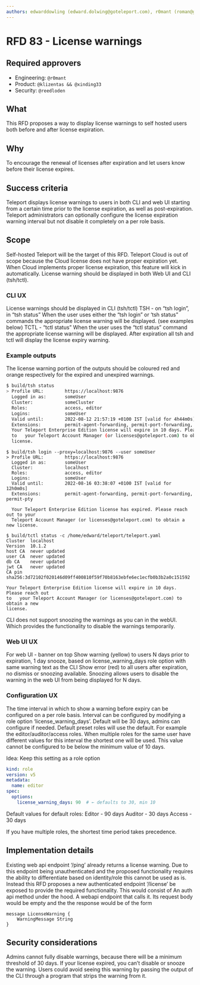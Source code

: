 ```yaml
---
authors: edwarddowling (edward.dolwing@goteleport.com), r0mant (roman@goteleport.com)
---
```



# RFD 83 - License warnings

## Required approvers

- Engineering: `@r0mant`
- Product: `@klizentas && @xinding33`
- Security: `@reedloden`

## What

This RFD proposes a way to display license warnings to self hosted users both before and after license expiration.

## Why

To encourage the renewal of licenses after expiration and let users know before their license expires.

## Success criteria

Teleport displays license warnings to users in both CLI and web UI starting from a certain time prior to the license expiration, as well as post-expiration.
Teleport administrators can optionally configure the license expiration warning interval but not disable it completely on a per role basis.

## Scope

Self-hosted Teleport will be the target of this RFD. Teleport Cloud is out of scope because the Cloud license does not have proper expiration yet. When Cloud implements proper license expiration, this feature will kick in automatically.
License warning should be displayed in both Web UI and CLI (tsh/tctl).

### CLI UX

License warnings should be displayed in CLI (tsh/tctl) 
TSH - on “tsh login”, in “tsh status”
When the user uses either the “tsh login” or ‘tsh status” commands the appropriate license warning will be displayed. (see examples below)
TCTL - “tctl status”
When the user uses the “tctl status” command the appropriate license warning will be displayed.
After expiration all tsh and tctl will display the license expiry warning.

### Example outputs

The license warning portion of the outputs should be coloured red and orange respectively for the expired and unexpired warnings.

```bash
$ build/tsh status
> Profile URL:        https://localhost:9876
  Logged in as:       someUser
  Cluster:            someCluster
  Roles:              access, editor
  Logins:             someUser
  Valid until:        2022-08-12 21:57:19 +0100 IST [valid for 4h44m0s]
  Extensions:         permit-agent-forwarding, permit-port-forwarding, permit-pty
  Your Teleport Enterprise Edition license will expire in 10 days. Please reach out
  to   your Teleport Account Manager (or licenses@goteleport.com) to obtain a new
  license.
```

```
$ build/tsh login --proxy=localhost:9876 --user someUser
> Profile URL:        https://localhost:9876
  Logged in as:       someUser
  Cluster:            localhost
  Roles:              access, editor
  Logins:             someUser
  Valid until:        2022-08-16 03:38:07 +0100 IST [valid for 12h0m0s]
  Extensions:         permit-agent-forwarding, permit-port-forwarding, permit-pty

  Your Teleport Enterprise Edition license has expired. Please reach out to your
  Teleport Account Manager (or licenses@goteleport.com) to obtain a new license.
```

```
$ build/tctl status -c /home/edward/teleport/teleport.yaml
Cluster  localhost                                                               
Version  10.1.2                                                                  
host CA  never updated                                                           
user CA  never updated                                                           
db CA    never updated                                                           
jwt CA   never updated                                                           
CA pin   sha256:3d72102f020146d09ff400810f59f70b8163ebfe6ec1ecfb0b3b2a0c151592

Your Teleport Enterprise Edition license will expire in 10 days. Please reach out
to   your Teleport Account Manager (or licenses@goteleport.com) to obtain a new
license.
```


CLI does not support snoozing the warnings as you can in the webUI. Which provides the functionality to disable the warnings temporarily.

### Web UI UX

For web UI - banner on top
Show warning (yellow) to users N days prior to expiration, 1 day snooze, based on license_warning_days role option with same warning text as the CLI
Show error (red) to all users after expiration, no dismiss or snoozing available.
Snoozing allows users to disable the warning in the web UI from being displayed for N days.

### Configuration UX

The time interval in which to show a warning before expiry can be configured on a per role basis.
Interval can be configured by modifying a role option ‘license_warning_days’.
Default will be 30 days, admins can configure if needed.
Default preset roles will use the default. For example the editor/auditor/access roles.
When multiple roles for the same user have different values for this interval the shortest one will be used.
This value cannot be configured to be below the minimum value of 10 days.

Idea: Keep this setting as a role option

```yaml
kind: role
version: v5
metadata:
  name: editor
spec:
  options:
    license_warning_days: 90  # ← defaults to 30, min 10
```

Default values for default roles:
Editor - 90 days
Auditor - 30 days
Access - 30 days

If you have multiple roles, the shortest time period takes precedence.

## Implementation details

Existing web api endpoint ‘/ping’ already returns a license warning. Due to this endpoint being unauthenticated and the proposed functionality requires the ability to differentiate based on identity/role this cannot be used as is.
Instead this RFD proposes a new authenticated endpoint ‘/license’ be exposed to provide the required functionality. This would consist of
An auth api method under the hood.
A webapi endpoint that calls it.
Its request body would be empty and the the response would be of the form

```
message LicenseWarning { 
    WarningMessage String
}
```

## Security considerations
Admins cannot fully disable warnings, because there will be a minimum threshold of 30 days.
If your license expired, you can’t disable or snooze the warning.
Users could avoid seeing this warning by passing the output of the CLI through a program that strips the warning from it.

